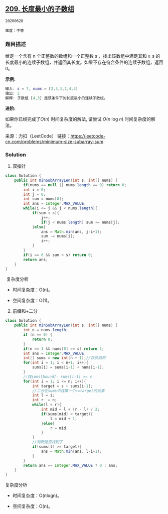 ## [209. 长度最小的子数组](https://leetcode-cn.com/problems/minimum-size-subarray-sum/)

`20200628`

`难度：中等`

### 题目描述

给定一个含有 n 个正整数的数组和一个正整数 s ，找出该数组中满足其和 ≥ s 的长度最小的连续子数组，并返回其长度。如果不存在符合条件的连续子数组，返回 0。

**示例:** 

```matlab
输入: s = 7, nums = [2,3,1,2,4,3]
输出: 2
解释: 子数组 [4,3] 是该条件下的长度最小的连续子数组。
```

**进阶:**

如果你已经完成了*O*(*n*) 时间复杂度的解法, 请尝试 *O*(*n* log *n*) 时间复杂度的解法。

来源：力扣（LeetCode）
链接：https://leetcode-cn.com/problems/minimum-size-subarray-sum

### Solution

1. 双指针

```java
class Solution {
    public int minSubArrayLen(int s, int[] nums) {
        if(nums == null || nums.length == 0) return 0;
        int i = 0;
        int j = 0;
        int sum = nums[0];
        int ans = Integer.MAX_VALUE;
        while(i <= j && j < nums.length){
            if(sum < s){
                j++;
                if(j < nums.length) sum += nums[j];
            }else{
                ans = Math.min(ans, j-i+1);
                sum -= nums[i];
                i++;
            }
        }
        if(i == 0 && sum < s) return 0;
        return ans;
    }
}
```

​	复杂度分析

- 时间复杂度：O(n)。

- 空间复杂度：O(1)。

2. 前缀和+二分

```java
class Solution {
    public int minSubArrayLen(int s, int[] nums) {
        int n = nums.length;
        if (n == 0) {
            return 0;
        }
        if(n == 1 && nums[0] >= s) return 1;
        int ans = Integer.MAX_VALUE;
        int[] sums = new int[n + 1];//存前缀和
        for(int i = 1; i < n+1; i++){
            sums[i] = sums[i-1] + nums[i-1];
        }
        //找sums[bound]- sums[i-1] >= s
        for(int i = 1; i <= n; i++){
            int target = s + sums[i-1];
            //二分在sums中找第一个>=target的元素
            int l = i;
            int r  = n;
            while(l < r){
                int mid = l + (r - l) / 2;
                if(sums[mid] < target){
                    l = mid + 1;
                }else{
                    r = mid;
                }
            }
            //判断是否找到了
            if(sums[l] >= target){
                ans = Math.min(ans, l-i+1);
            }
        }
        return ans == Integer.MAX_VALUE ? 0 : ans;
    }
}
```

复杂度分析

- 时间复杂度：O(nlogn)。

- 空间复杂度：O(n)。